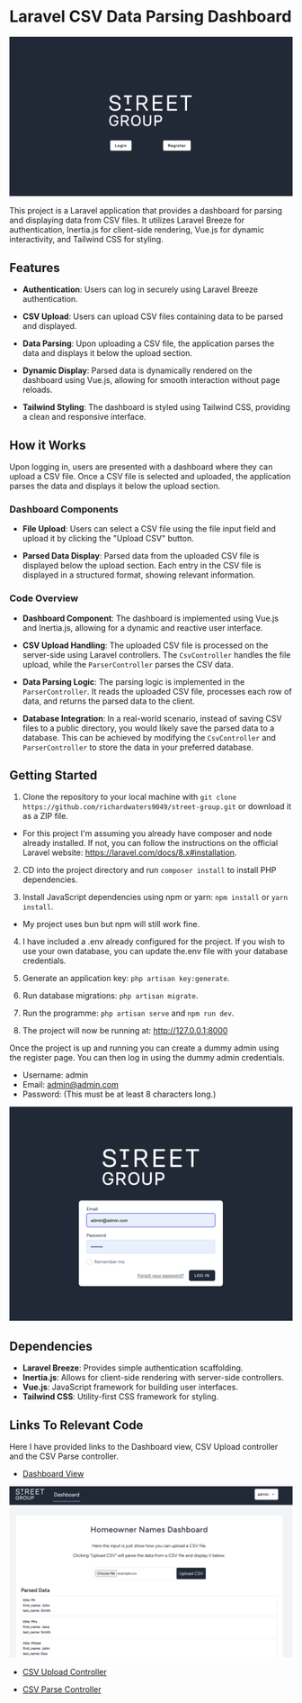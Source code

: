 # Laravel CSV Data Parsing Dashboard

![Home](/public/images/home.png)

This project is a Laravel application that provides a dashboard for parsing and displaying data from CSV files. It utilizes Laravel Breeze for authentication, Inertia.js for client-side rendering, Vue.js for dynamic interactivity, and Tailwind CSS for styling.

## Features

-   **Authentication**: Users can log in securely using Laravel Breeze authentication.

-   **CSV Upload**: Users can upload CSV files containing data to be parsed and displayed.

-   **Data Parsing**: Upon uploading a CSV file, the application parses the data and displays it below the upload section.

-   **Dynamic Display**: Parsed data is dynamically rendered on the dashboard using Vue.js, allowing for smooth interaction without page reloads.

-   **Tailwind Styling**: The dashboard is styled using Tailwind CSS, providing a clean and responsive interface.

## How it Works

Upon logging in, users are presented with a dashboard where they can upload a CSV file. Once a CSV file is selected and uploaded, the application parses the data and displays it below the upload section.

### Dashboard Components

-   **File Upload**: Users can select a CSV file using the file input field and upload it by clicking the "Upload CSV" button.

-   **Parsed Data Display**: Parsed data from the uploaded CSV file is displayed below the upload section. Each entry in the CSV file is displayed in a structured format, showing relevant information.

### Code Overview

-   **Dashboard Component**: The dashboard is implemented using Vue.js and Inertia.js, allowing for a dynamic and reactive user interface.

-   **CSV Upload Handling**: The uploaded CSV file is processed on the server-side using Laravel controllers. The `CsvController` handles the file upload, while the `ParserController` parses the CSV data.

-   **Data Parsing Logic**: The parsing logic is implemented in the `ParserController`. It reads the uploaded CSV file, processes each row of data, and returns the parsed data to the client.

-   **Database Integration**: In a real-world scenario, instead of saving CSV files to a public directory, you would likely save the parsed data to a database. This can be achieved by modifying the `CsvController` and `ParserController` to store the data in your preferred database.

## Getting Started

1. Clone the repository to your local machine with `git clone https://github.com/richardwaters9049/street-group.git` or download it as a ZIP file.

-   For this project I'm assuming you already have composer and node already installed. If not, you can follow the instructions on the official Laravel website: https://laravel.com/docs/8.x#installation.

2. CD into the project directory and run `composer install` to install PHP dependencies.

3. Install JavaScript dependencies using npm or yarn: `npm install` or `yarn install`.

-   My project uses bun but npm will still work fine.

4. I have included a .env already configured for the project. If you wish to use your own database, you can update the.env file with your database credentials.

5. Generate an application key: `php artisan key:generate`.

6. Run database migrations: `php artisan migrate`.

7. Run the programme: `php artisan serve` and `npm run dev`.

8. The project will now be running at: http://127.0.0.1:8000

Once the project is up and running you can create a dummy admin using the register page. You can then log in using the dummy admin credentials.

-   Username: admin
-   Email: admin@admin.com
-   Password: (This must be at least 8 characters long.)

![Login](/public/images/login-page.png)

## Dependencies

-   **Laravel Breeze**: Provides simple authentication scaffolding.
-   **Inertia.js**: Allows for client-side rendering with server-side controllers.
-   **Vue.js**: JavaScript framework for building user interfaces.
-   **Tailwind CSS**: Utility-first CSS framework for styling.

## Links To Relevant Code

Here I have provided links to the Dashboard view, CSV Upload controller and the CSV Parse controller.

-   [Dashboard View](https://github.com/richardwaters9049/street-group/blob/main/resources/js/Pages/Dashboard.vue)

![Dashboard](/public/images/dash.png)

-   [CSV Upload Controller](https://github.com/richardwaters9049/street-group/blob/main/app/Http/Controllers/CsvController.php)

-   [CSV Parse Controller](https://github.com/richardwaters9049/street-group/blob/main/app/Http/Controllers/ParserController.php)
